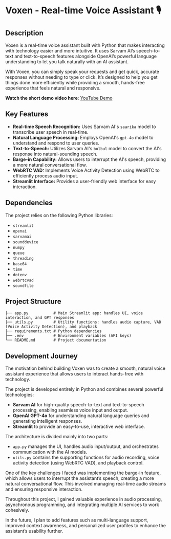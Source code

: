 # Voxen - Real-time Voice Assistant 🎙️

## Description

Voxen is a real-time voice assistant built with Python that makes interacting with technology easier and more intuitive. It uses Sarvam AI’s speech-to-text and text-to-speech features alongside OpenAI’s powerful language understanding to let you talk naturally with an AI assistant.

With Voxen, you can simply speak your requests and get quick, accurate responses without needing to type or click. It’s designed to help you get things done more efficiently while providing a smooth, hands-free experience that feels natural and responsive.

**Watch the short demo video here**: [YouTube Demo](https://youtube.com/shorts/DdS4UqM0gTk?si=e1tervcFaNuPY7wE)

## Key Features

* **Real-time Speech Recognition:** Uses Sarvam AI's `saarika` model to transcribe user speech in real-time.
* **Natural Language Processing:** Employs OpenAI's `gpt-4o` model to understand and respond to user queries.
* **Text-to-Speech:** Utilizes Sarvam AI's `bulbul` model to convert the AI's response into natural-sounding speech.
* **Barge-in Capability:** Allows users to interrupt the AI's speech, providing a more natural conversational flow.
* **WebRTC VAD:** Implements Voice Activity Detection using WebRTC to efficiently process audio input.
* **Streamlit Interface:** Provides a user-friendly web interface for easy interaction.

## Dependencies

The project relies on the following Python libraries:

* `streamlit`
* `openai`
* `sarvamai`
* `sounddevice`
* `numpy`
* `queue`
* `threading`
* `base64`
* `time`
* `dotenv`
* `webrtcvad`
* `soundfile`

##  Project Structure

```text
├── app.py           # Main Streamlit app: handles UI, voice interaction, and GPT responses
├── utils.py         # Utility functions: handles audio capture, VAD (Voice Activity Detection), and playback
├── requirements.txt # Python dependencies
├── .env             # Environment variables (API keys)
└── README.md        # Project documentation
```
## Development Journey

The motivation behind building Voxen was to create a smooth, natural voice assistant experience that allows users to interact hands-free with technology.

The project is developed entirely in Python and combines several powerful technologies:

- **Sarvam AI** for high-quality speech-to-text and text-to-speech processing, enabling seamless voice input and output.
- **OpenAI GPT-4o** for understanding natural language queries and generating intelligent responses.
- **Streamlit** to provide an easy-to-use, interactive web interface.

The architecture is divided mainly into two parts:
- `app.py` manages the UI, handles audio input/output, and orchestrates communication with the AI models.
- `utils.py` contains the supporting functions for audio recording, voice activity detection (using WebRTC VAD), and playback control.

One of the key challenges I faced was implementing the barge-in feature, which allows users to interrupt the assistant’s speech, creating a more natural conversational flow. This involved managing real-time audio streams and ensuring responsive interaction.

Throughout this project, I gained valuable experience in audio processing, asynchronous programming, and integrating multiple AI services to work cohesively.

In the future, I plan to add features such as multi-language support, improved context awareness, and personalized user profiles to enhance the assistant’s usability further.

